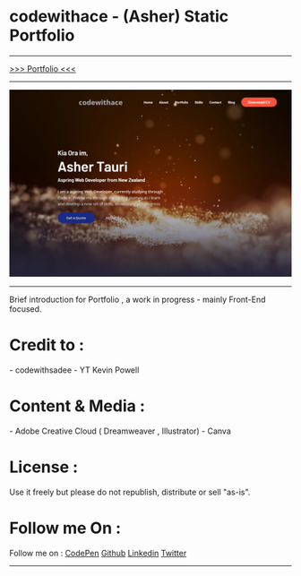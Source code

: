 <h1>codewithace - (Asher) Static Portfolio</h1>



---

<a href="https://codewithace-asher.github.io/portfolio.github.io/" target="_blank">>>> Portfolio <<< </a>

---

![screenshot](https://github.com/codewithace-Asher/portfolio.github.io/blob/a97fd9a6d1b99cf3a16fdbb0aa0834c815f2cce7/codewithace-screenshot.jpg)

---
Brief introduction for Portfolio , a work in progress - mainly Front-End focused. 

<h1>Credit to : </h1>
- codewithsadee
- YT Kevin Powell

<h1>Content & Media : </h1>
- Adobe Creative Cloud ( Dreamweaver , Illustrator)
- Canva

<h1>License : </h1>
Use it freely but please do not republish, distribute or sell "as-is".


<h1>Follow me On : </h1>
Follow me on : 
<a href="https://codepen.io/_AC3" target="blank">CodePen</a>
<a href="https://github.com/codewithace-Asher" target="blank">Github</a>
<a href="https://www.linkedin.com/in/codewithace-asher/" target="blank">Linkedin</a>
<a href="https://twitter.com/asher_dev_" target="blank">Twitter</a>

---